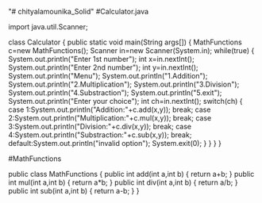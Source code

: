 "# chityalamounika_Solid" 
#Calculator.java

import java.util.Scanner;

class Calculator
{
public static void main(String args[])
{
MathFunctions c=new MathFunctions();
Scanner in=new Scanner(System.in);
while(true)
{
System.out.println("Enter 1st number");
int x=in.nextInt();
System.out.println("Enter 2nd number");
int y=in.nextInt();
System.out.println("Menu");
System.out.println("1.Addition");
System.out.println("2.Multiplication");
System.out.println("3.Division");
System.out.println("4.Substraction");
System.out.println("5.exit");
System.out.println("Enter your choice");
int ch=in.nextInt();
switch(ch)
{
case 1:System.out.println("Addition:"+c.add(x,y));
break;
case 2:System.out.println("Multiplication:"+c.mul(x,y));
break;
case 3:System.out.println("Division:"+c.div(x,y));
break;
case 4:System.out.println("Substraction:"+c.sub(x,y));
break;
default:System.out.println("invalid option");
System.exit(0);
}
}
}
}





#MathFunctions



public class MathFunctions
{
	public int add(int a,int b)
	{
		return a+b;
	}
	public int mul(int a,int b)
	{
		return a*b;
	}
	public int div(int a,int b)
	{
		return a/b;
	}
	public int sub(int a,int b)
	{
		return a-b;
	}
}
